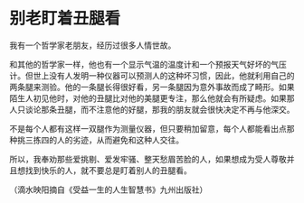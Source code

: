 # 别老盯着丑腿看

我有一个哲学家老朋友，经历过很多人情世故。 

和其他的哲学家一样，他也有一个显示气温的温度计和一个预报天气好坏的气压计。但世上没有人发明一种仪器可以预测人的这种坏习惯，因此，他就利用自己的两条腿来测验。他的一条腿长得很好看，另一条腿因为意外事故而成了畸形。如果陌生人初见他时，对他的丑腿比对他的美腿更专注，那么他就会有所疑虑。如果那人只谈论那条丑腿，而不注意他的好腿，那我的朋友就会很快决定不再与他深交。 

不是每个人都有这样一双腿作为测量仪器，但只要稍加留意，每个人都能看出点那种挑三拣四的人的劣迹，从而避免和这种人交往。 

所以，我奉劝那些爱挑剔、爱发牢骚、整天愁眉苦脸的人，如果想成为受人尊敬并且想找到快乐的人，就不要总是盯着别人的丑腿看。 

（滴水映阳摘自《受益一生的人生智慧书》九州出版社）